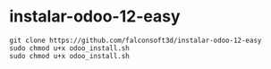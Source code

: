 # instalar-odoo-12-easy

```
git clone https://github.com/falconsoft3d/instalar-odoo-12-easy
sudo chmod u+x odoo_install.sh
sudo chmod u+x odoo_install.sh
```
